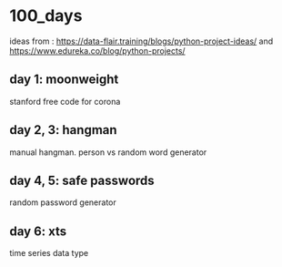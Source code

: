 # 100_days

ideas from : https://data-flair.training/blogs/python-project-ideas/ and https://www.edureka.co/blog/python-projects/

## day 1: moonweight
stanford free code for corona

## day 2, 3: hangman
manual hangman. person vs random word generator

## day 4, 5: safe passwords
random password generator

## day 6: xts 
time series data type
